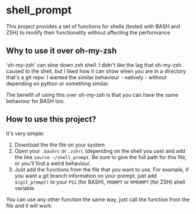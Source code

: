 # shell_prompt
This project provides a set of functions for shells (tested with BASH and ZSH) to modify their functionality without affecting the performance

## Why to use it over oh-my-zsh
'oh-my-zsh' can slow down zsh shell. I didn't like the lag that oh-my-zsh caused to the shell, but I liked how it can show when you are in a directory that's a git repo. I wanted the similar behaviour - natively - without depending on python or something similar.

The benefit of using this over oh-my-zsh is that you can have the same behaviour for BASH too.

## How to use this project?
It's very simple:
1. Download the the file on your system
2. Open your `.bashrc` or `.zshrc` (depending on the shell you use) and add the line `source ~/shell_prompt`. Be sure to give the full path for this file, or you'll find a weird behaviour.
3. Just add the functions from the file that you want to use. For example, if you want a git branch information on your prompt, just add `$(git_prompt)` to your `PS1` (for BASH), `PROMPT` or `RPROMPT` (for ZSH) shell variable.

You can use any other function the same way, just call the function from the file and it will work.
